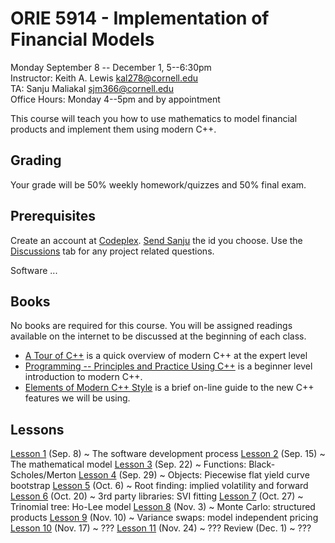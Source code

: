 # ORIE 5914 - Implementation of Financial Models
Monday September 8 -- December 1, 5--6:30pm  
Instructor: Keith A. Lewis <kal278@cornell.edu>  
TA: Sanju Maliakal <sjm366@cornell.edu>  
Office Hours: Monday 4--5pm and by appointment  


This course will teach you how to use mathematics to model financial
products and implement them using modern C++.

## Grading
Your grade will be 50% weekly homework/quizzes and 50% final exam.

## Prerequisites
Create an account at [Codeplex](https://codeplex.com).
[Send Sanju](mailto:sjm366@cornell.edu?subject=Codeplex%20branch&body=My%20codeplex%20branch%20name%20is:)
the id you choose.
Use the [Discussions](http://libfms.codeplex.com/discussions) tab
for any project related questions.

Software ...

## Books
No books are required for this course. You will be assigned readings
available on the internet to be discussed at the beginning of each class.

- [A Tour of C++](http:www.stroustrup.com/Tour.html)
is a quick overview of modern C++ at the expert level
- [Programming -- Principles and Practice Using C++](http:www.stroustrup.com/programming.html)
is a beginner level introduction to modern C++.
- [Elements of Modern C++ Style](http://herbsutter.com/elements-of-modern-c-style/)
is a brief on-line guide to the new C++ features we will be using.

## Lessons

[Lesson 1](lesson1.html) (Sep. 8)
  ~ The software development process
[Lesson 2](lesson2.html) (Sep. 15)
  ~ The mathematical model
[Lesson 3](lesson3.html) (Sep. 22)
  ~ Functions: Black-Scholes/Merton
[Lesson 4](lesson4.html) (Sep. 29)
  ~ Objects: Piecewise flat yield curve bootstrap
[Lesson 5](lesson5.html) (Oct. 6)
  ~ Root finding: implied volatility and forward
[Lesson 6](lesson6.html) (Oct. 20)
  ~ 3rd party libraries: SVI fitting
[Lesson 7](lesson7.html) (Oct. 27)
  ~ Trinomial tree: Ho-Lee model
[Lesson 8](lesson8.html) (Nov. 3)
  ~ Monte Carlo: structured products
[Lesson 9](lesson9.html) (Nov. 10)
  ~ Variance swaps: model independent pricing
[Lesson 10](lesson10.html) (Nov. 17)
  ~ ???
[Lesson 11](lesson10.html) (Nov. 24)
  ~ ???
Review (Dec. 1)
  ~ ???
  
<!--|
  Mon Sep 8	 	5:00pm – 6:30pm	ORIE 5914: Implementation of Financial Models  

  Mon Sep 15	 	5:00pm – 6:30pm	ORIE 5914: Implementation of Financial Models  

  Mon Sep 22	 	5:00pm – 6:30pm	ORIE 5914: Implementation of Financial Models  

  Mon Sep 29	 	5:00pm – 6:30pm	ORIE 5914: Implementation of Financial Models  

  Mon Oct 6	 	5:00pm – 6:30pm	ORIE 5914: Implementation of Financial Models  

  Mon Oct 20	 	5:00pm – 6:30pm	ORIE 5914: Implementation of Financial Models  

  Mon Oct 27	 	5:00pm – 6:30pm	ORIE 5914: Implementation of Financial Models  

  Mon Nov 3	 	5:00pm – 6:30pm	ORIE 5914: Implementation of Financial Models  

  Mon Nov 10	 	5:00pm – 6:30pm	ORIE 5914: Implementation of Financial Models  

  Mon Nov 17	 	5:00pm – 6:30pm	ORIE 5914: Implementation of Financial Models  

  Mon Nov 24	 	5:00pm – 6:30pm	ORIE 5914: Implementation of Financial Models  

  Mon Dec 1	 	5:00pm – 6:30pm	ORIE 5914: Implementation of Financial Models  
|-->
